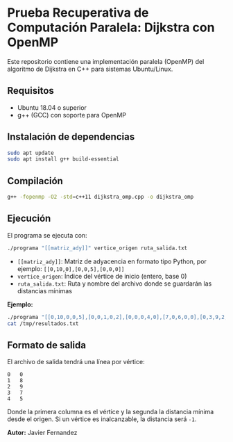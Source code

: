 # Prueba Recuperativa de Computación Paralela: Dijkstra con OpenMP

Este repositorio contiene una implementación paralela (OpenMP) del algoritmo de Dijkstra en C++ para sistemas Ubuntu/Linux.

## Requisitos

- Ubuntu 18.04 o superior
- g++ (GCC) con soporte para OpenMP

## Instalación de dependencias

```sh
sudo apt update
sudo apt install g++ build-essential
```

## Compilación

```sh
g++ -fopenmp -O2 -std=c++11 dijkstra_omp.cpp -o dijkstra_omp
```

## Ejecución

El programa se ejecuta con:

```sh
./programa "[[matriz_ady]]" vertice_origen ruta_salida.txt
```

- `[[matriz_ady]]`: Matriz de adyacencia en formato tipo Python, por ejemplo: `[[0,10,0],[0,0,5],[0,0,0]]`
- `vertice_origen`: Índice del vértice de inicio (entero, base 0)
- `ruta_salida.txt`: Ruta y nombre del archivo donde se guardarán las distancias mínimas

**Ejemplo:**

```sh
./programa "[[0,10,0,0,5],[0,0,1,0,2],[0,0,0,4,0],[7,0,6,0,0],[0,3,9,2,0]]" 0 /tmp/resultados.txt
cat /tmp/resultados.txt
```

## Formato de salida

El archivo de salida tendrá una línea por vértice:

```
0	0
1	8
2	9
3	7
4	5
```

Donde la primera columna es el vértice y la segunda la distancia mínima desde el origen. Si un vértice es inalcanzable, la distancia será `-1`.

**Autor:** Javier Fernandez
